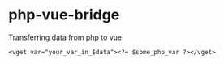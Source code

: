 # php-vue-bridge
Transferring data from php to vue 
```
<vget var="your_var_in_$data"><?= $some_php_var ?></vget>
```
